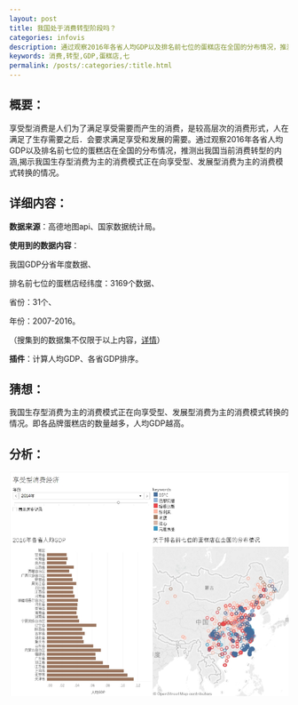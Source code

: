 ```yaml
---
layout: post
title: 我国处于消费转型阶段吗？
categories: infovis
description: 通过观察2016年各省人均GDP以及排名前七位的蛋糕店在全国的分布情况，推测我国当前消费转型的情况。
keywords: 消费,转型,GDP,蛋糕店,七
permalink: /posts/:categories/:title.html
---
```

## 概要：  
享受型消费是人们为了满足享受需要而产生的消费，是较高层次的消费形式，人在满足了生存需要之后．会要求满足享受和发展的需要。通过观察2016年各省人均GDP以及排名前七位的蛋糕店在全国的分布情况，推测出我国当前消费转型的内涵,揭示我国生存型消费为主的消费模式正在向享受型、发展型消费为主的消费模式转换的情况。

## 详细内容：
**数据来源**：高德地图api、国家数据统计局。  

**使用到的数据内容**：

我国GDP分省年度数据、

排名前七位的蛋糕店经纬度：3169个数据、

省份：31个、

年份：2007-2016。

（搜集到的数据集不仅限于以上内容，[详情](https://bingxin70aa.github.io//posts/infovis/Tableau-Pandas-catch-map-api.html)）

**插件**：计算人均GDP、各省GDP排序。

## 猜想：
我国生存型消费为主的消费模式正在向享受型、发展型消费为主的消费模式转换的情况。即各品牌蛋糕店的数量越多，人均GDP越高。

## 分析：



![image](/images/posts/infovis/tableau_enjoy_consume_gdp_cake.jpg)